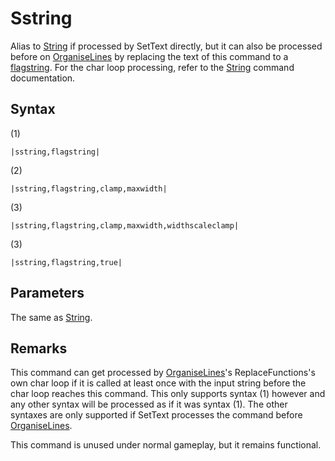 # Sstring

Alias to [String](String.md) if processed by SetText directly, but it can also be processed before on [OrganiseLines](../../Related%20Systems/Automatic%20Line%20Breaks/OrganiseLines.md) by replacing the text of this command to a [flagstring](../../../Flags%20arrays/flagstring.md). For the char loop processing, refer to the [String](String.md) command documentation.

## Syntax

(1)

````
|sstring,flagstring|
````

(2)

````
|sstring,flagstring,clamp,maxwidth|
````

(3)

````
|sstring,flagstring,clamp,maxwidth,widthscaleclamp|
````

(3)

````
|sstring,flagstring,true|
````

## Parameters

The same as [String](String.md).

## Remarks

This command can get processed by [OrganiseLines](../../Related%20Systems/Automatic%20Line%20Breaks/OrganiseLines.md)'s ReplaceFunctions's own char loop if it is called at least once with the input string before the char loop reaches this command. This only supports syntax (1) however and any other syntax will be processed as if it was syntax (1). The other syntaxes are only supported if SetText processes the command before [OrganiseLines](../../Related%20Systems/Automatic%20Line%20Breaks/OrganiseLines.md).

This command is unused under normal gameplay, but it remains functional.
